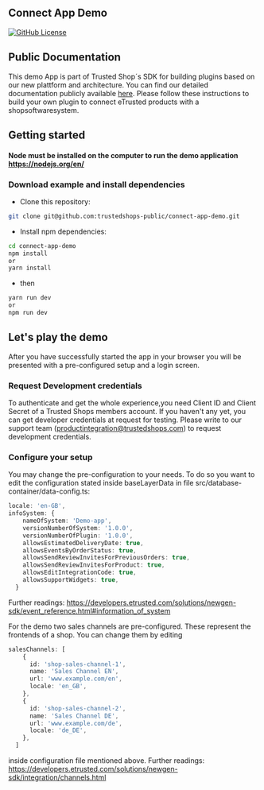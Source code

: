 ## Connect App Demo
[![GitHub License](https://img.shields.io/badge/license-MIT-lightgrey.svg)](https://github.com/trustedshops-public/connect-app-demo/blob/main/LICENSE)

## Public Documentation
This demo App is part of Trusted Shop´s SDK for building plugins based on our new plattform and architecture. You can find our detailed documentation publicly available [here](https://developers.etrusted.com/solutions/newgen-sdk/introduction.html). Please follow these instructions to build your own plugin to connect eTrusted products with a shopsoftwaresystem.


## Getting started

#### Node must be installed on the computer to run the demo application https://nodejs.org/en/

### Download example and install dependencies
- Clone this repository:
```sh
git clone git@github.com:trustedshops-public/connect-app-demo.git
```
- Install npm dependencies:
```sh
cd connect-app-demo
npm install
or
yarn install
```
- then
```sh
yarn run dev
or
npm run dev
```

## Let's play the demo
After you have successfully started the app in your browser you will be presented with a pre-configured setup and a login screen.
### Request Development credentials
To authenticate and get the whole experience,you need Client ID and Client Secret of a Trusted Shops members account.
If you haven't any yet, you can get developer credentials at request for testing. 
Please write to our support team (productintegration@trustedshops.com) to request development credentials.

### Configure your setup
You may change the pre-configuration to your needs.
To do so you want to edit the configuration stated inside baseLayerData in file src/database-container/data-config.ts:
```ts
locale: 'en-GB',
infoSystem: {
    nameOfSystem: 'Demo-app',
    versionNumberOfSystem: '1.0.0',
    versionNumberOfPlugin: '1.0.0',
    allowsEstimatedDeliveryDate: true,
    allowsEventsByOrderStatus: true,
    allowsSendReviewInvitesForPreviousOrders: true,
    allowsSendReviewInvitesForProduct: true,
    allowsEditIntegrationCode: true,
    allowsSupportWidgets: true,
  }

```
Further readings: https://developers.etrusted.com/solutions/newgen-sdk/event_reference.html#information_of_system

For the demo two sales channels are pre-configured. These represent the frontends of a shop.
You can change them by editing 
```ts
salesChannels: [
    {
      id: 'shop-sales-channel-1',
      name: 'Sales Channel EN',
      url: 'www.example.com/en',
      locale: 'en_GB',
    },
    {
      id: 'shop-sales-channel-2',
      name: 'Sales Channel DE',
      url: 'www.example.com/de',
      locale: 'de_DE',
    },
  ]
```
inside configuration file mentioned above.
Further readings: https://developers.etrusted.com/solutions/newgen-sdk/integration/channels.html



